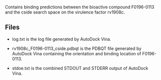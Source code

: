 Contains binding predictions between the bioactive compound F0196-0113 and the cside search space on the virulence factor rv1908c.

## Files

- log.txt is the log file generated by AutoDock Vina.

- rv1908c_F0196-0113_cside.pdbqt is the PDBQT file generated by AutoDock Vina containing the orientation and binding location of F0196-0113.

- stdoe.txt is the combined STDOUT and STDERR output of AutoDock Vina.

